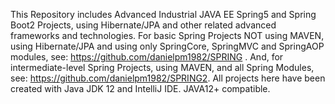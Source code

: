 This Repository includes Advanced Industrial JAVA EE Spring5 and Spring Boot2 Projects, using Hibernate/JPA and other related advanced frameworks and technologies. For basic Spring Projects NOT using MAVEN, using Hibernate/JPA and using only SpringCore, SpringMVC and SpringAOP modules, see: https://github.com/danielpm1982/SPRING . And, for intermediate-level Spring Projects, using MAVEN, and all Spring Modules, see: https://github.com/danielpm1982/SPRING2. All projects here have been created with Java JDK 12 and IntelliJ IDE. JAVA12+ compatible.